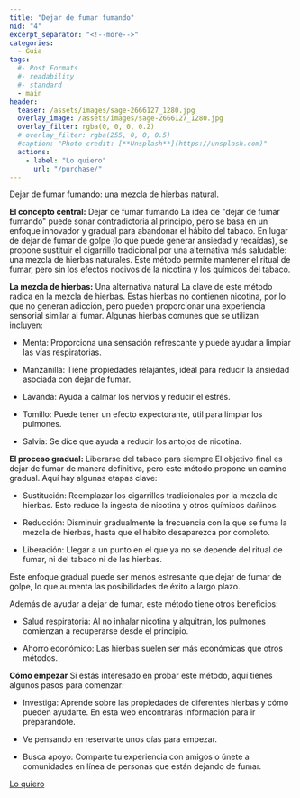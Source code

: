 ```yaml
---
title: "Dejar de fumar fumando"
nid: "4"
excerpt_separator: "<!--more-->"
categories:
  - Guia
tags:
  #- Post Formats
  #- readability
  #- standard
  - main
header:
  teaser: /assets/images/sage-2666127_1280.jpg
  overlay_image: /assets/images/sage-2666127_1280.jpg
  overlay_filter: rgba(0, 0, 0, 0.2)
  # overlay_filter: rgba(255, 0, 0, 0.5)
  #caption: "Photo credit: [**Unsplash**](https://unsplash.com)"
  actions:
    - label: "Lo quiero"
      url: "/purchase/"
---
```




Dejar de fumar fumando: una mezcla de hierbas natural.

<!--more-->

**El concepto central:** Dejar de fumar fumando
La idea de "dejar de fumar fumando" puede sonar contradictoria al principio, pero se basa en un enfoque innovador y gradual para abandonar el hábito del tabaco. En lugar de dejar de fumar de golpe (lo que puede generar ansiedad y recaídas), se propone sustituir el cigarrillo tradicional por una alternativa más saludable: una mezcla de hierbas naturales. Este método permite mantener el ritual de fumar, pero sin los efectos nocivos de la nicotina y los químicos del tabaco.

**La mezcla de hierbas:** Una alternativa natural
La clave de este método radica en la mezcla de hierbas. Estas hierbas no contienen nicotina, por lo que no generan adicción, pero pueden proporcionar una experiencia sensorial similar al fumar. Algunas hierbas comunes que se utilizan incluyen:

- Menta: Proporciona una sensación refrescante y puede ayudar a limpiar las vías respiratorias.

- Manzanilla: Tiene propiedades relajantes, ideal para reducir la ansiedad asociada con dejar de fumar.

- Lavanda: Ayuda a calmar los nervios y reducir el estrés.

- Tomillo: Puede tener un efecto expectorante, útil para limpiar los pulmones.

- Salvia: Se dice que ayuda a reducir los antojos de nicotina.


**El proceso gradual:** Liberarse del tabaco para siempre
El objetivo final es dejar de fumar de manera definitiva, pero este método propone un camino gradual. Aquí hay algunas etapas clave:

- Sustitución: Reemplazar los cigarrillos tradicionales por la mezcla de hierbas. Esto reduce la ingesta de nicotina y otros químicos dañinos.

- Reducción: Disminuir gradualmente la frecuencia con la que se fuma la mezcla de hierbas, hasta que el hábito desaparezca por completo.

- Liberación: Llegar a un punto en el que ya no se depende del ritual de fumar, ni del tabaco ni de las hierbas.

Este enfoque gradual puede ser menos estresante que dejar de fumar de golpe, lo que aumenta las posibilidades de éxito a largo plazo.

Además de ayudar a dejar de fumar, este método tiene otros beneficios:

- Salud respiratoria: Al no inhalar nicotina y alquitrán, los pulmones comienzan a recuperarse desde el principio.

- Ahorro económico: Las hierbas suelen ser más económicas que otros métodos.

**Cómo empezar**
Si estás interesado en probar este método, aquí tienes algunos pasos para comenzar:

- Investiga: Aprende sobre las propiedades de diferentes hierbas y cómo pueden ayudarte. En esta web encontrarás información para ir preparándote.

- Ve pensando en reservarte unos días para empezar.

- Busca apoyo: Comparte tu experiencia con amigos o únete a comunidades en línea de personas que están dejando de fumar.


[Lo quiero](../../purchase/)